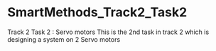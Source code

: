 # SmartMethods_Track2_Task2
Track 2 Task 2 : Servo motors 
This is the 2nd task in track 2 which is designing a system on 2 Servo motors

